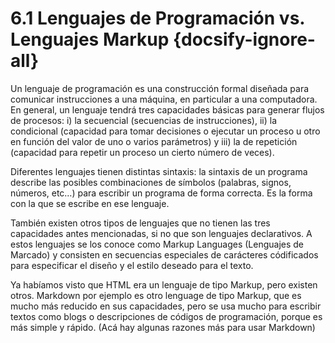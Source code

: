 # 6.1 Lenguajes de Programación vs. Lenguajes Markup {docsify-ignore-all}

Un lenguaje de programación es una construcción formal diseñada para comunicar instrucciones a una máquina, en particular a una computadora. En general, un lenguaje tendrá tres capacidades básicas para generar flujos de procesos: i) la secuencial (secuencias de instrucciones), ii) la condicional (capacidad para tomar decisiones o ejecutar un proceso u otro en función del valor de uno o varios parámetros) y iii) la de repetición (capacidad para repetir un proceso un cierto número de veces).

Diferentes lenguajes tienen distintas sintaxis: la sintaxis de un programa describe las posibles combinaciones de símbolos (palabras, signos, números, etc…) para escribir un programa de forma correcta. Es la forma con la que se escribe en ese lenguaje.

También existen otros tipos de lenguajes que no tienen las tres capacidades antes mencionadas, si no que son lenguajes declarativos. A estos lenguajes se los conoce como Markup Languages (Lenguajes de Marcado) y consisten en secuencias especiales de carácteres códificados para especificar el diseño y el estilo deseado para el texto.

Ya habíamos visto que HTML era un lenguaje de tipo Markup, pero existen otros. Markdown por ejemplo es otro lenguage de tipo Markup, que es mucho más reducido en sus capacidades, pero se usa mucho para escribir textos como blogs o descripciones de códigos de programación, porque es más simple y rápido. (Acá hay algunas razones más para usar Markdown)
